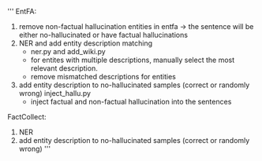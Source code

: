 '''
EntFA: 
1) remove non-factual hallucination entities in entfa -> the sentence will be either no-hallucinated or have factual hallucinations
2) NER and add entity description matching
    - ner.py and add_wiki.py
    - for entites with multiple descriptions, manually select the most relevant description.
    - remove mismatched descriptions for entities
3) add entity description to no-hallucinated samples (correct or randomly wrong)
    inject_hallu.py
    - inject factual and non-factual hallucination into the sentences


FactCollect:
1) NER
2) add entity description to no-hallucinated samples (correct or randomly wrong)
'''


